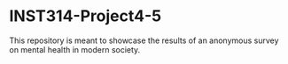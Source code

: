# INST314-Project4-5
This repository is meant to showcase the results of an anonymous survey on mental health in modern society.
